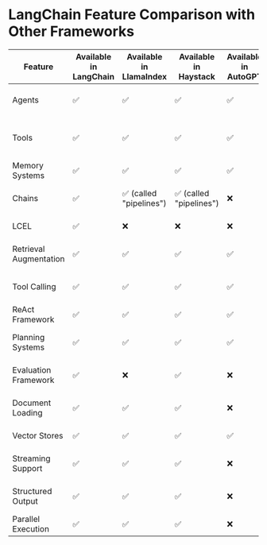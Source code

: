 # LangChain Feature Comparison with Other Frameworks

| Feature | Available in LangChain | Available in LlamaIndex | Available in Haystack | Available in AutoGPT | Best Implementation |
|---------|------------------------|------------------------|----------------------|---------------------|---------------------|
| Agents | ✅ | ✅ | ✅ | ✅ | LangChain (most mature agent abstractions) |
| Tools | ✅ | ✅ | ✅ | ✅ | LangChain (largest ecosystem of pre-built tools) |
| Memory Systems | ✅ | ✅ | ✅ | ✅ | LangChain (most memory types) |
| Chains | ✅ | ✅ (called "pipelines") | ✅ (called "pipelines") | ❌ | LangChain (most flexible composition) |
| LCEL | ✅ | ❌ | ❌ | ❌ | LangChain (unique feature) |
| Retrieval Augmentation | ✅ | ✅ | ✅ | ✅ | LlamaIndex (specialized in retrieval) |
| Tool Calling | ✅ | ✅ | ✅ | ✅ | LangChain (most structured approach) |
| ReAct Framework | ✅ | ✅ | ✅ | ✅ | LangChain (most implementations) |
| Planning Systems | ✅ | ✅ | ✅ | ✅ | AutoGPT (autonomous planning focus) |
| Evaluation Framework | ✅ | ❌ | ✅ | ❌ | Haystack (comprehensive evaluation) |
| Document Loading | ✅ | ✅ | ✅ | ❌ | LlamaIndex (most document types) |
| Vector Stores | ✅ | ✅ | ✅ | ✅ | LangChain (most integrations) |
| Streaming Support | ✅ | ✅ | ✅ | ❌ | Haystack (best streaming implementation) |
| Structured Output | ✅ | ✅ | ✅ | ❌ | LangChain (Pydantic integration) |
| Parallel Execution | ✅ | ✅ | ✅ | ❌ | Haystack (best parallelization) |
